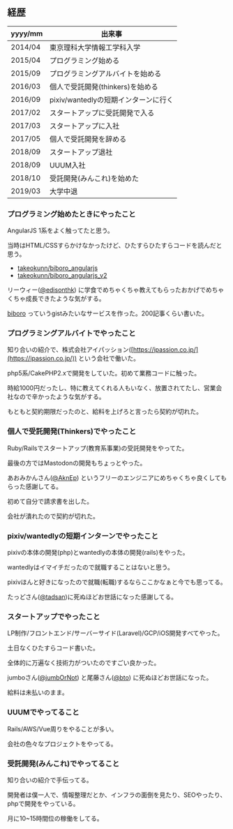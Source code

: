## 経歴

| yyyy/mm | 出来事  |
| ---- | ---- |
|  2014/04  |  東京理科大学情報工学科入学  |
|  2015/04  |  プログラミング始める  |
|  2015/09  |  プログラミングアルバイトを始める  |
|  2016/03  |  個人で受託開発(thinkers)を始める  |
|  2016/09  |  pixiv/wantedlyの短期インターンに行く  |
|  2017/02  |  スタートアップに受託開発で入る  |
|  2017/03  |  スタートアップに入社  |
|  2017/05  |  個人で受託開発を辞める  |
|  2018/09  |  スタートアップ退社  |
|  2018/09  |  UUUM入社  |
|  2018/10  |  受託開発(みんこれ)を始めた  |
|  2019/03  |  大学中退  |

### プログラミング始めたときにやったこと

AngularJS 1系をよく触ってたと思う。

当時はHTML/CSSすらかけなかったけど、ひたすらひたすらコードを読んだと思う。

* [takeokunn/biboro_angularjs](https://github.com/takeokunn/biboro_angularjs)
* [takeokunn/biboro_angularjs_v2](https://github.com/takeokunn/biboro_angularjs_v2)

リーウィー([@edisonthk](https://qiita.com/edisonthk)) に学食でめちゃくちゃ教えてもらったおかげでめちゃくちゃ成長できたような気がする。

[biboro](http://biboro.edisonthk.com/) っていうgistみたいなサービスを作った。200記事くらい書いた。

### プログラミングアルバイトでやったこと

知り合いの紹介で、株式会社アイパッション([https://ipassion.co.jp/](https://ipassion.co.jp/)) という会社で働いた。

php5系/CakePHP2.xで開発をしていた。初めて業務コードに触った。

時給1000円だったし、特に教えてくれる人もいなく、放置されてたし、営業会社なので辛かったような気がする。

もともと契約期限だったのと、給料を上げろと言ったら契約が切れた。

### 個人で受託開発(Thinkers)でやったこと

Ruby/Railsでスタートアップ(教育系事業)の受託開発をやってた。

最後の方ではMastodonの開発もちょっとやった。

あおみかんさん([@AknEp](http://aknep.hatenablog.com/)) というフリーのエンジニアにめちゃくちゃ良くしてもらった感謝してる。

初めて自分で請求書を出した。

会社が潰れたので契約が切れた。

### pixiv/wantedlyの短期インターンでやったこと

pixivの本体の開発(php)とwantedlyの本体の開発(rails)をやった。

wantedlyはイマイチだったので就職することはないと思う。

pixivほんと好きになったので就職(転職)するならここかなぁと今でも思ってる。

たっどさん([@tadsan](https://twitter.com/tadsan))に死ぬほどお世話になった感謝してる。

### スタートアップでやったこと

LP制作/フロントエンド/サーバーサイド(Laravel)/GCP/iOS開発すべてやった。

土日なくひたすらコード書いた。

全体的に万遍なく技術力がついたのですごい良かった。

jumboさん([@jumbOrNot](https://qiita.com/jumbOrNot)) と尾藤さん([@bto](https://twitter.com/bto)) に死ぬほどお世話になった。

給料は未払いのまま。

### UUUMでやってること

Rails/AWS/Vue周りをやることが多い。

会社の色々なプロジェクトをやってる。

### 受託開発(みんこれ)でやってること

知り合いの紹介で手伝ってる。

開発者は僕一人で、情報整理だとか、インフラの面倒を見たり、SEOやったり、phpで開発をやっている。

月に10~15時間位の稼働をしてる。
